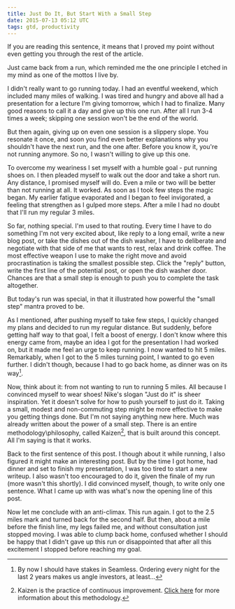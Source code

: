 ```yaml
---
title: Just Do It, But Start With a Small Step
date: 2015-07-13 05:12 UTC
tags: gtd, productivity
---
```



If you are reading this sentence, it means that I proved my point without even getting you through the rest of the article.

Just came back from a run, which reminded me the one principle I etched in my mind as one of the mottos I live by. 

I didn't really want to go running today. I had an eventful weekend, which included many miles of walking. I was tired and hungry and above all had a presentation for a lecture I'm giving tomorrow, which I had to finalize. Many good reasons to call it a day and give up this one run. After all I run 3-4 times a week; skipping one session won't be the end of the world.

But then again, giving up on even one session is a slippery slope. You resonate it once, and soon you find even better explanations why you shouldn't have the next run, and the one after. Before you know it, you're not running anymore. So no, I wasn't willing to give up this one. 

To overcome my weariness I set myself with a humble goal - put running shoes on. I then pleaded myself to walk out the door and take a short run. Any distance, I promised myself will do. Even a mile or two will be better than not running at all. It worked. As soon as I took few steps the magic began. My earlier fatigue evaporated and I began to feel invigorated, a feeling that strengthen as I gulped more steps. After a mile I had no doubt that I'll run my regular 3 miles. 

So far, nothing special. I'm used to that routing. Every time I have to do something I'm not very excited about, like reply to a long email, write a new blog post, or take the dishes out of the dish washer, I have to deliberate and negotiate with that side of me that wants to rest, relax and drink coffee. The most effective weapon I use to make the right move and avoid procrastination is taking the smallest possible step. Click the "reply" button, write the first line of the potential post, or open the dish washer door. Chances are that a small step is enough to push you to complete the task altogether.

But today's run was special, in that it illustrated how powerful the "small step" mantra proved to be. 

As I mentioned, after pushing myself to take few steps, I quickly changed my plans and decided to run my regular distance. But suddenly, before getting half way to that goal, I felt a boost of energy. I don't know where this energy came from, maybe an idea I got for the presentation I had worked on, but it made me feel an urge to keep running. I now wanted to hit 5 miles. Remarkably, when I got to the 5 miles turning point, I wanted to go even further. I didn't though, because I had to go back home, as dinner was on its way[^seamless].

Now, think about it: from not wanting to run to running 5 miles. All because I convinced myself to wear shoes! Nike's slogan "Just do it" is sheer inspiration. Yet it doesn't solve for how to push yourself to just do it. Taking a small, modest and non-commuting step might be more effective to make you getting things done. But I'm not saying anything new here. Much was already written about the power of a small step. There is an entire methodology\philosophy, called Kaizen[^Kaizen], that is built around this concept. All I'm saying is that it works.

Back to the first sentence of this post. I though about it while running, I also figured it might make an interesting post. But by the time I got home, had dinner and set to finish my presentation, I was too tired to start a new writeup. I also wasn't too encouraged to do it, given the finale of my run (more wasn't this shortly). I did convinced myself, though, to write only one sentence. What I came up with was what's now the opening line of this post. 

Now let me conclude with an anti-climax. This run again. I got to the 2.5 miles mark and turned back for the second half. But then, about a mile before the finish line, my legs failed me, and without consultation just stopped moving. I was able to clump back home, confused whether I should be happy that I didn't gave up this run or disappointed that after all this excitement I stopped before reaching my goal.

[^seamless]: By now I should have stakes in Seamless. Ordering every night for the last 2 years makes us angle investors, at least...
[^Kaizen]: Kaizen is the practice of continuous improvement. [Click here](http://www.kaizen.com/about-us/definition-of-kaizen.html) for more information about this methodology.